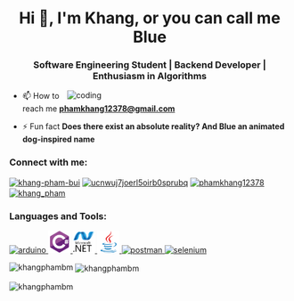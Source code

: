 <h1 align="center">Hi 👋, I'm Khang, or you can call me Blue</h1>
<h3 align="center">Software Engineering Student | Backend Developer | Enthusiasm in Algorithms</h3>
<img align="right" alt="coding" width="400" src="https://i.redd.it/i1p4m7r7zzw51.png">

- 📫 How to reach me **phamkhang12378@gmail.com**

- ⚡ Fun fact **Does there exist an absolute reality? And Blue an animated dog-inspired name**

<h3 align="left">Connect with me:</h3>
<p align="left">
<a href="https://linkedin.com/in/khang-pham-bui" target="blank"><img align="center" src="https://raw.githubusercontent.com/rahuldkjain/github-profile-readme-generator/master/src/images/icons/Social/linked-in-alt.svg" alt="khang-pham-bui" height="30" width="40" /></a>
<a href="https://www.youtube.com/c/ucnwuj7joerl5oirb0sprubq" target="blank"><img align="center" src="https://raw.githubusercontent.com/rahuldkjain/github-profile-readme-generator/master/src/images/icons/Social/youtube.svg" alt="ucnwuj7joerl5oirb0sprubq" height="30" width="40" /></a>
<a href="https://www.hackerrank.com/phamkhang12378" target="blank"><img align="center" src="https://raw.githubusercontent.com/rahuldkjain/github-profile-readme-generator/master/src/images/icons/Social/hackerrank.svg" alt="phamkhang12378" height="30" width="40" /></a>
<a href="https://www.leetcode.com/khang_pham" target="blank"><img align="center" src="https://raw.githubusercontent.com/rahuldkjain/github-profile-readme-generator/master/src/images/icons/Social/leet-code.svg" alt="khang_pham" height="30" width="40" /></a>
</p>

<h3 align="left">Languages and Tools:</h3>
<p align="left"> <a href="https://www.arduino.cc/" target="_blank" rel="noreferrer"> <img src="https://cdn.worldvectorlogo.com/logos/arduino-1.svg" alt="arduino" width="40" height="40"/> </a> <a href="https://www.w3schools.com/cs/" target="_blank" rel="noreferrer"> <img src="https://raw.githubusercontent.com/devicons/devicon/master/icons/csharp/csharp-original.svg" alt="csharp" width="40" height="40"/> </a> <a href="https://dotnet.microsoft.com/" target="_blank" rel="noreferrer"> <img src="https://raw.githubusercontent.com/devicons/devicon/master/icons/dot-net/dot-net-original-wordmark.svg" alt="dotnet" width="40" height="40"/> </a> <a href="https://www.java.com" target="_blank" rel="noreferrer"> <img src="https://raw.githubusercontent.com/devicons/devicon/master/icons/java/java-original.svg" alt="java" width="40" height="40"/> </a> <a href="https://postman.com" target="_blank" rel="noreferrer"> <img src="https://www.vectorlogo.zone/logos/getpostman/getpostman-icon.svg" alt="postman" width="40" height="40"/> </a> <a href="https://www.selenium.dev" target="_blank" rel="noreferrer"> <img src="https://raw.githubusercontent.com/detain/svg-logos/780f25886640cef088af994181646db2f6b1a3f8/svg/selenium-logo.svg" alt="selenium" width="40" height="40"/> </a> </p>

<p><img align="left" src="https://github-readme-stats.vercel.app/api/top-langs?username=khangphambm&show_icons=true&locale=en&layout=compact" alt="khangphambm" /></p>

<p>&nbsp;<img align="center" src="https://github-readme-stats.vercel.app/api?username=khangphambm&show_icons=true&locale=en" alt="khangphambm" /></p>

<p><img align="center" src="https://github-readme-streak-stats.herokuapp.com/?user=khangphambm&" alt="khangphambm" /></p>
